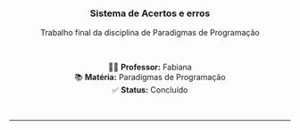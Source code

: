 <div align="center">

<h3 align="center">Sistema de Acertos e erros</h3>

<p align="center">Trabalho final da disciplina de Paradigmas de Programação</p>

<br>

<p align="center">
  👨‍🏫 <strong>Professor:</strong> Fabiana <br>
  📚 <strong>Matéria:</strong> Paradigmas de Programação<br>
  ✅ <strong>Status:</strong> Concluído
</p>

<br>
</div>

---
